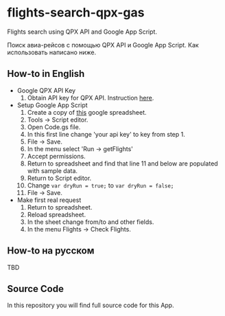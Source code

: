# flights-search-qpx-gas
Flights search using QPX API and Google App Script.

Поиск авиа-рейсов с помощью QPX API и Google App Script. Как использовать написано ниже.

## How-to in English
* Google QPX API Key
  1. Obtain API key for QPX API. Instruction [here](https://developers.google.com/qpx-express/v1/prereqs).
* Setup Google App Script
  1. Create a copy of [this](https://docs.google.com/spreadsheets/d/1Hm7coIj7eFbqAYy5ArHTouvxB7JGzcBV7QMk2juoGK4/edit) google spreadsheet.
  1. Tools -> Script editor.
  1. Open Code.gs file.
  1. In this first line change 'your api key' to key from step 1.
  1. File -> Save.
  1. In the menu select 'Run -> getFlights'
  1. Accept permissions.
  1. Return to spreadsheet and find that line 11 and below are populated with sample data.
  1. Return to Script editor.
  1. Change `var dryRun = true;` to `var dryRun = false;`
  1. File -> Save.
* Make first real request
  1. Return to spreadsheet.
  1. Reload spreadsheet.
  1. In the sheet change from/to and other fields.
  1. In the menu Flights -> Check Flights.

## How-to на русском
TBD

## Source Code
In this repository you will find full source code for this App.
